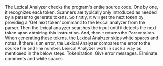 The Lexical Analyzer checks the program's entire source code. One by one, it recognizes each token. Scanners are typically only introduced as needed by a parser to generate tokens. So firstly, it will get the next token by providing a 'Get next token' command to the lexical analyzer from the parser. Then the lexical analyzer searches the input until it detects the next token upon obtaining this instruction. And, then it returns the Parser token. 
When generating these tokens, the Lexical Analyzer skips white spaces and notes. If there is an error, the Lexical Analyzer compares the error to the source file and line number. Lexical Analyzer work in such a way as mentioned in the below steps.
 	Tokenization.
 	Give error messages.
 	Eliminate comments and white spaces.

